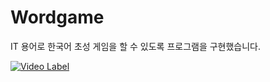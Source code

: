 # Wordgame
IT 용어로 한국어 초성 게임을 할 수 있도록 프로그램을 구현했습니다.

[![Video Label](https://i.imgur.com/wLLpXw0.png)](https://youtu.be/oxLu8RjW7BU)
